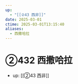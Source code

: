 ```yaml
---
up:
  - "[[②43 西非]]"
date: 2025-03-01
ctime: 2025-03-01T13:15:40
aliases:
  - 西撒哈拉
---
```


# ②432 西撒哈拉

- up: [[②43 西非]]
